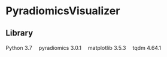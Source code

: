 # PyradiomicsVisualizer


## Library

Python 3.7　
pyradiomics 3.0.1　
matplotlib 3.5.3　
tqdm 4.64.1　
